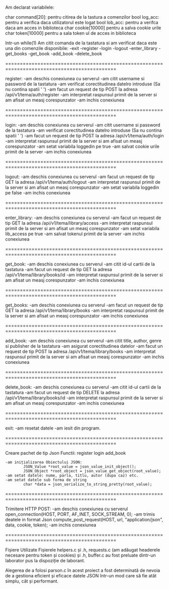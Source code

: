 Am declarat variabilele:

char command[20]: pentru citirea de la tastura a comenzilor
bool log_acc: pentru a verifica daca utilizatorul este logat
bool lob_acc: pentru a verifca daca am acces in biblioteca
char cookie[10000] pentru a salva cookie urile
char token[10000]   pentru a sala token ul de acces in biblioteca



Intr-un while(1)
Am citit comanda de la tastatura si am verificat daca este una din comenzile disponibile:
    -exit
    -register
    -login
    -logout
    -enter_library
    -get_books
    -get_book
    -add_book
    -delete_book

============================================================================================

register:
    -am deschis conexiunea cu serverul
    -am citit username si password de la tastatura
    -am verificat corectitudinea datelro introduse (Sa nu contina spatii ' ')
    -am facut un request de tip POST la adresa /api/v1/tema/auth/register
    -am interpretat raspunsul primit de la server si am afisat un measj corespunzator
    -am inchis conexiunea

============================================================================================

login:
    -am deschis conexiunea cu serverul
    -am citit username si password de la tastatura
    -am verificat corectitudinea datelro introduse (Sa nu contina spatii ' ')
    -am facut un request de tip POST la adresa /api/v1/tema/auth/login
    -am interpretat raspunsul primit de la server si am afisat un measj corespunzator
    -am setat variabila loggedin pe true
    -am salvat cookie urile primit de la server
    -am inchis conexiunea

============================================================================================

logout:
    -am deschis conexiunea cu serverul
    -am facut un request de tip GET la adresa /api/v1/tema/auth/logout
    -am interpretat raspunsul primit de la server si am afisat un measj corespunzator
    -am setat variabila loggedin pe false
    -am inchis conexiunea

============================================================================================

enter_library:
    -am deschis conexiunea cu serverul
    -am facut un request de tip GET la adresa /api/v1/tema/library/access
    -am interpretat raspunsul primit de la server si am afisat un measj corespunzator
    -am setat variabila lib_access pe true
    -am salvat tokenul primit de la server
    -am inchis conexiunea

============================================================================================

get_book:
    -am deschis conexiunea cu serverul
    -am citit id-ul cartii de la tastatura
    -am facut un request de tip GET la adresa /api/v1/tema/library/books/id
    -am interpretat raspunsul primit de la server si am afisat un measj corespunzator
    -am inchis conexiunea

============================================================================================

get_books:
    -am deschis conexiunea cu serverul
    -am facut un request de tip GET la adresa /api/v1/tema/library/books
    -am interpretat raspunsul primit de la server si am afisat un measj corespunzator
    -am inchis conexiunea

============================================================================================

add_book:
    -am deschis conexiunea cu serverul
    -am citit title, author, genre si publisher de la tastatura
    -am asigurat corectitudinea datelor
    -am facut un request de tip POST la adresa /api/v1/tema/library/books
    -am interpretat raspunsul primit de la server si am afisat un measj corespunzator
    -am inchis conexiunea

============================================================================================

delete_book:
    -am deschis conexiunea cu serverul
    -am citit id-ul cartii de la tastatura
    -am facut un request de tip DELETE la adresa /api/v1/tema/library/books/id
    -am interpretat raspunsul primit de la server si am afisat un measj corespunzator
    -am inchis conexiunea

============================================================================================

exit:
    -am resetat datele
    -am iesit din program.

============================================================================================

Creare pachet de tip Json
Functii: register login add_book

    -am inițializarea Obiectului JSON:
            JSON_Value *root_value = json_value_init_object();
            JSON_Object *root_object = json_value_get_object(root_value);
    -am setat datele: nume, parla, titlu, autor (dupa caz) etc.
    -am setat datele sub forma de string
            char *data = json_serialize_to_string_pretty(root_value);

============================================================================================

Trimitere HTTP POST:
    -am deschis conexiunea cu serverul
        open_connection(HOST, PORT, AF_INET, SOCK_STREAM, 0);
    -am trimis deatele in format Json
        compute_post_request(HOST, url, "application/json", data, cookie, token);
    -am inchis conexiunea

============================================================================================

Fișiere Utilizate
Fișierele helpers.c și .h, requests.c (am adăugat headerele necesare pentru token și cookies) și .h, buffer.c au fost preluate dintr-un laborator pus la dispoziție de laborant.

Alegerea de a folosi parson.c în acest proiect a fost determinată de nevoia de a gestiona eficient și eficace datele JSON într-un mod care să fie atât simplu, cât și performant.
